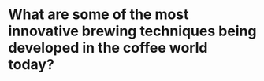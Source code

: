 # What are some of the most innovative brewing techniques being developed in the coffee world today?

